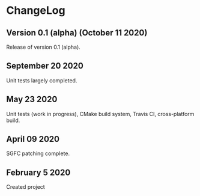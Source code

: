 # ChangeLog

## Version 0.1 (alpha) (October 11 2020)

Release of version 0.1 (alpha).

## September 20 2020

Unit tests largely completed.

## May 23 2020

Unit tests (work in progress), CMake build system, Travis CI, cross-platform build.

## April 09 2020

SGFC patching complete.

## February 5 2020

Created project

